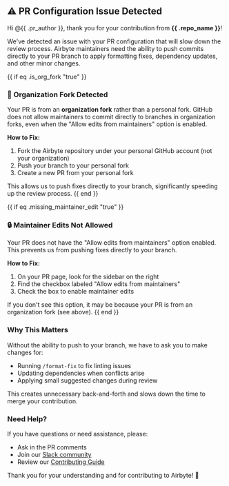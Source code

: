 ## ⚠️ PR Configuration Issue Detected

Hi @{{ .pr_author }}, thank you for your contribution from **{{ .repo_name }}**!

We've detected an issue with your PR configuration that will slow down the review process. Airbyte maintainers need the ability to push commits directly to your PR branch to apply formatting fixes, dependency updates, and other minor changes.

{{ if eq .is_org_fork "true" }}
### 🏢 Organization Fork Detected

Your PR is from an **organization fork** rather than a personal fork. GitHub does not allow maintainers to commit directly to branches in organization forks, even when the "Allow edits from maintainers" option is enabled.

**How to Fix:**
1. Fork the Airbyte repository under your personal GitHub account (not your organization)
2. Push your branch to your personal fork
3. Create a new PR from your personal fork

This allows us to push fixes directly to your branch, significantly speeding up the review process.
{{ end }}

{{ if eq .missing_maintainer_edit "true" }}
### 🔒 Maintainer Edits Not Allowed

Your PR does not have the "Allow edits from maintainers" option enabled. This prevents us from pushing fixes directly to your branch.

**How to Fix:**
1. On your PR page, look for the sidebar on the right
2. Find the checkbox labeled "Allow edits from maintainers"
3. Check the box to enable maintainer edits

If you don't see this option, it may be because your PR is from an organization fork (see above).
{{ end }}

### Why This Matters

Without the ability to push to your branch, we have to ask you to make changes for:
- Running `/format-fix` to fix linting issues
- Updating dependencies when conflicts arise  
- Applying small suggested changes during review

This creates unnecessary back-and-forth and slows down the time to merge your contribution.

### Need Help?

If you have questions or need assistance, please:
- Ask in the PR comments
- Join our [Slack community](https://airbytehq.slack.com/)
- Review our [Contributing Guide](https://docs.airbyte.com/platform/contributing-to-airbyte)

Thank you for your understanding and for contributing to Airbyte! 🙏
